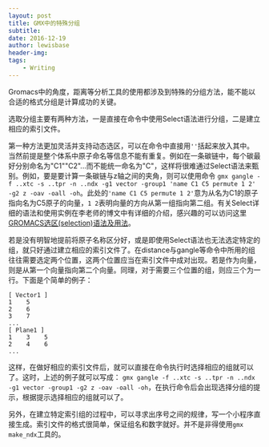 ```yaml
---
layout: post
title: GMX中的特殊分组
subtitle:
date: 2016-12-19
author: lewisbase
header-img:
tags: 
    - Writing
---
```


Gromacs中的角度，距离等分析工具的使用都涉及到特殊的分组方法，能不能以合适的格式分组是计算成功的关键。

选取分组主要有两种方法，一是直接在命令中使用Select语法进行分组，二是建立相应的索引文件。

第一种方法更加灵活并支持动态选区，可以在命令中直接用`''`括起来放入其中。当然前提是整个体系中原子命名等信息不能有重复。例如在一条碳链中，每个碳最好分别命名为"C1""C2"...而不能统一命名为"C"，这样将很难通过Select语法来甄别。例如，要是要计算一条碳链与z轴之间的夹角，则可以使用命令  `gmx gangle -f ..xtc -s ..tpr -n ..ndx -g1 vector -group1 'name C1 C5 permute 1 2' -g2 z -oav -oall -oh`。此处的`'name C1 C5 permute 1 2'`意为从名为C1的原子指向名为C5原子的向量，`1 2`表明向量的方向从第一组指向第二组。有关Select详细的语法和使用实例在李老师的博文中有详细的介绍，感兴趣的可以访问这里[GROMACS选区(selection)语法及用法](jerkwinhttp://jerkwin.github.io/GMX/GMXsel/#section)。

若是没有明智地提前将原子名称区分好，或是即使用Select语法也无法选定特定的组，就只好通过建立相应的索引文件了。在distance与gangle等命令中所用的组往往需要选定两个位置，这两个位置应当在索引文件中成对出现。若是作为向量，则是从第一个向量指向第二个向量。同理，对于需要三个位置的组，则应三个为一行。下面是个简单的例子：

	[ Vector1 ]
	1    5
	2    6
	3    7
	...
	[ Plane1 ]
	1    3    5
	2    4    6	
	...

这样，在做好相应的索引文件后，就可以直接在命令执行时选择相应的组就可以了。这时，上述的例子就可以写成：  `gmx gangle -f ..xtc -s ..tpr -n ..ndx -g1 vector -group1 -g2 z -oav -oall -oh`，在执行命令后会出现选择分组的提示，根据提示选择相应的组就可以了。

另外，在建立特定索引组的过程中，可以寻求出序号之间的规律，写一个小程序直接生成。索引文件的格式很简单，保证组名和数字就好。并不是非得使用`gmx make_ndx`工具的。
